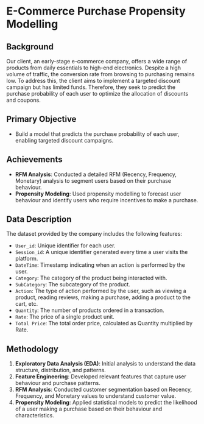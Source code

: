 
# E-Commerce Purchase Propensity Modelling

## Background
Our client, an early-stage e-commerce company, offers a wide range of products from daily essentials to high-end electronics. Despite a high volume of traffic, the conversion rate from browsing to purchasing remains low. To address this, the client aims to implement a targeted discount campaign but has limited funds. Therefore, they seek to predict the purchase probability of each user to optimize the allocation of discounts and coupons.

## Primary Objective
- Build a model that predicts the purchase probability of each user, enabling targeted discount campaigns.

## Achievements
- **RFM Analysis**: Conducted a detailed RFM (Recency, Frequency, Monetary) analysis to segment users based on their purchase behaviour.
- **Propensity Modeling**: Used propensity modelling to forecast user behaviour and identify users who require incentives to make a purchase.

## Data Description
The dataset provided by the company includes the following features:
- `User_id`: Unique identifier for each user.
- `Session_id`: A unique identifier generated every time a user visits the platform.
- `DateTime`: Timestamp indicating when an action is performed by the user.
- `Category`: The category of the product being interacted with.
- `SubCategory`: The subcategory of the product.
- `Action`: The type of action performed by the user, such as viewing a product, reading reviews, making a purchase, adding a product to the cart, etc.
- `Quantity`: The number of products ordered in a transaction.
- `Rate`: The price of a single product unit.
- `Total Price`: The total order price, calculated as Quantity multiplied by Rate.

## Methodology
1. **Exploratory Data Analysis (EDA)**: Initial analysis to understand the data structure, distribution, and patterns.
2. **Feature Engineering**: Developed relevant features that capture user behaviour and purchase patterns.
3. **RFM Analysis**: Conducted customer segmentation based on Recency, Frequency, and Monetary values to understand customer value.
4. **Propensity Modeling**: Applied statistical models to predict the likelihood of a user making a purchase based on their behaviour and characteristics.
